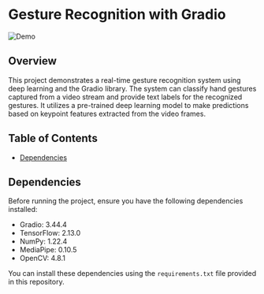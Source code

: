 # Gesture Recognition with Gradio

![Demo](demo.gif)

## Overview

This project demonstrates a real-time gesture recognition system using deep learning and the Gradio library. The system can classify hand gestures captured from a video stream and provide text labels for the recognized gestures. It utilizes a pre-trained deep learning model to make predictions based on keypoint features extracted from the video frames.

## Table of Contents

- [Dependencies](#dependencies)

## Dependencies

Before running the project, ensure you have the following dependencies installed:

- Gradio: 3.44.4
- TensorFlow: 2.13.0
- NumPy: 1.22.4
- MediaPipe: 0.10.5
- OpenCV: 4.8.1

You can install these dependencies using the `requirements.txt` file provided in this repository.

